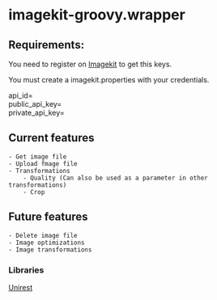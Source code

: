 # imagekit-groovy.wrapper


## Requirements:
You need to register on [Imagekit](https://imagekit.io) to get this keys.

You must create a imagekit.properties with your credentials.

api_id=  
public_api_key=  
private_api_key=  


## Current features
    - Get image file
    - Upload fmage file
    - Transformations
        - Quality (Can also be used as a parameter in other transformations)
        - Crop


## Future features
    - Delete image file
    - Image optimizations
    - Image transformations

### Libraries

[Unirest](http://unirest.io/java.html)
